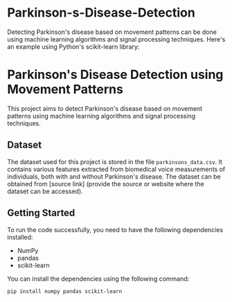 # Parkinson-s-Disease-Detection
Detecting Parkinson's disease based on movement patterns can be done using machine learning algorithms and signal processing techniques. Here's an example using Python's scikit-learn library:

# Parkinson's Disease Detection using Movement Patterns

This project aims to detect Parkinson's disease based on movement patterns using machine learning algorithms and signal processing techniques.

## Dataset

The dataset used for this project is stored in the file `parkinsons_data.csv`. It contains various features extracted from biomedical voice measurements of individuals, both with and without Parkinson's disease. The dataset can be obtained from [source link] (provide the source or website where the dataset can be accessed).

## Getting Started

To run the code successfully, you need to have the following dependencies installed:

- NumPy
- pandas
- scikit-learn

You can install the dependencies using the following command:

```shell
pip install numpy pandas scikit-learn

